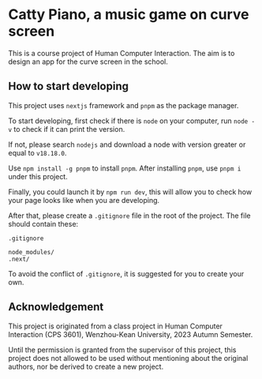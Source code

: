 Catty Piano, a music game on curve screen
====

This is a course project of Human Computer Interaction.
The aim is to design an app for the curve screen in the school.

How to start developing
----

This project uses `nextjs` framework and `pnpm` as the package manager.

To start developing, first check if there is `node` on your computer,
run `node -v` to check if it can print the version.

If not, please search `nodejs` and download a node
with version greater or equal to `v18.18.0`.

Use `npm install -g pnpm` to install `pnpm`.
After installing `pnpm`, use `pnpm i` under this project.

Finally, you could launch it by `npm run dev`,
this will allow you to check how your page looks like when you are developing.

After that, please create a `.gitignore` file in the root of the project.
The file should contain these:

```
.gitignore

node_modules/
.next/
```

To avoid the conflict of `.gitignore`, it is suggested for you to create your own.

Acknowledgement
----

This project is originated from a class project in Human Computer Interaction (CPS 3601),
Wenzhou-Kean University, 2023 Autumn Semester.

Until the permission is granted from the supervisor of this project,
this project does not allowed to be used without mentioning about the original authors,
nor be derived to create a new project.